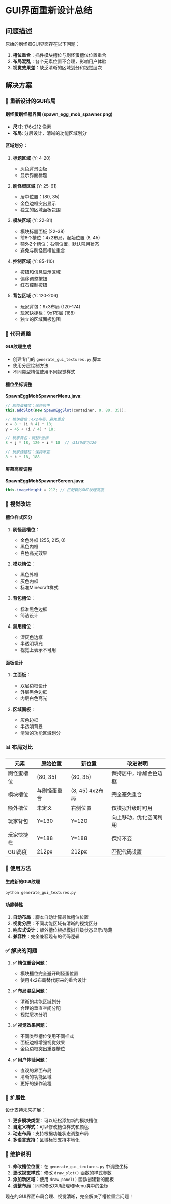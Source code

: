 # GUI界面重新设计总结

## 问题描述

原始的刷怪器GUI界面存在以下问题：
1. **槽位重合**：插件模块槽位与刷怪蛋槽位位置重合
2. **布局混乱**：各个元素位置不合理，影响用户体验
3. **视觉效果差**：缺乏清晰的区域划分和视觉层次

## 解决方案

### 🎨 重新设计的GUI布局

#### 刷怪蛋刷怪器界面 (spawn_egg_mob_spawner.png)
- **尺寸**: 176x212 像素
- **布局**: 分层设计，清晰的功能区域划分

#### 区域划分：

1. **标题区域** (Y: 4-20)
   - 灰色背景面板
   - 显示界面标题

2. **刷怪蛋区域** (Y: 25-61)
   - 居中位置：(80, 35)
   - 金色边框突出显示
   - 独立的区域面板包围

3. **模块区域** (Y: 22-81)
   - 模块标题面板 (22-38)
   - 前8个槽位：4x2布局，起始位置 (8, 45)
   - 额外2个槽位：右侧位置，默认禁用状态
   - 避免与刷怪蛋槽位重合

4. **控制区域** (Y: 85-110)
   - 按钮和信息显示区域
   - 偏移调整按钮
   - 红石控制按钮

5. **背包区域** (Y: 120-206)
   - 玩家背包：9x3布局 (120-174)
   - 玩家快捷栏：9x1布局 (188)
   - 独立的区域面板包围

### 🔧 代码调整

#### GUI纹理生成
- 创建专门的 `generate_gui_textures.py` 脚本
- 使用分层绘制方法
- 不同类型槽位使用不同视觉样式

#### 槽位坐标调整
**SpawnEggMobSpawnerMenu.java**:
```java
// 刷怪蛋槽位：保持居中
this.addSlot(new SpawnEggSlot(container, 0, 80, 35));

// 模块槽位：4x2布局，避免重合
x = 8 + (i % 4) * 18;
y = 45 + (i / 4) * 18;

// 玩家背包：调整Y坐标
8 + j * 18, 120 + i * 18  // 从130改为120

// 玩家快捷栏：保持不变
8 + k * 18, 188
```

#### 屏幕高度调整
**SpawnEggMobSpawnerScreen.java**:
```java
this.imageHeight = 212; // 匹配新的GUI纹理高度
```

### 🎯 视觉改进

#### 槽位样式区分
1. **刷怪蛋槽位**：
   - 金色外框 (255, 215, 0)
   - 黑色内框
   - 白色高光效果

2. **模块槽位**：
   - 黑色外框
   - 灰色内框
   - 标准Minecraft样式

3. **背包槽位**：
   - 标准黑色边框
   - 简洁设计

4. **禁用槽位**：
   - 深灰色边框
   - 半透明填充
   - 视觉上表示不可用

#### 面板设计
1. **主面板**：
   - 双层边框设计
   - 外层黑色边框
   - 内层白色高光

2. **区域面板**：
   - 灰色边框
   - 半透明背景
   - 清晰的功能区域划分

### 📊 布局对比

| 元素 | 原始位置 | 新位置 | 改进说明 |
|------|----------|--------|----------|
| 刷怪蛋槽位 | (80, 35) | (80, 35) | 保持居中，增加金色边框 |
| 模块槽位 | 与刷怪蛋重合 | (8, 45) 4x2布局 | 完全避免重合 |
| 额外槽位 | 未定义 | 右侧位置 | 仅模拟升级时可用 |
| 玩家背包 | Y=130 | Y=120 | 向上移动，优化空间利用 |
| 玩家快捷栏 | Y=188 | Y=188 | 保持不变 |
| GUI高度 | 212px | 212px | 匹配代码设置 |

### 🚀 使用方法

#### 生成新的GUI纹理
```bash
python generate_gui_textures.py
```

#### 功能特性
1. **自动布局**：脚本自动计算最优槽位位置
2. **视觉分层**：不同功能区域有清晰的视觉区分
3. **响应式设计**：额外槽位根据模拟升级状态显示/隐藏
4. **兼容性**：完全兼容现有的代码逻辑

### ✅ 解决的问题

1. **✅ 槽位重合问题**：
   - 模块槽位完全避开刷怪蛋位置
   - 使用4x2布局替代原来的重合设计

2. **✅ 布局混乱问题**：
   - 清晰的功能区域划分
   - 合理的垂直空间分配
   - 视觉层次分明

3. **✅ 视觉效果问题**：
   - 不同类型槽位使用不同样式
   - 面板边框增强视觉效果
   - 金色边框突出重要槽位

4. **✅ 用户体验问题**：
   - 直观的界面布局
   - 清晰的功能区域
   - 更好的操作流程

### 🔮 扩展性

设计支持未来扩展：
1. **更多模块类型**：可以轻松添加新的模块槽位
2. **自定义样式**：可以修改槽位样式和颜色
3. **动态布局**：支持根据功能状态调整布局
4. **多语言支持**：区域标签支持本地化

### 📝 维护说明

1. **修改槽位位置**：在 `generate_gui_textures.py` 中调整坐标
2. **更改视觉样式**：修改 `draw_slot()` 函数的样式参数
3. **添加新区域**：使用 `draw_panel()` 函数创建新的面板
4. **调整布局**：同时修改GUI纹理和Menu类中的坐标

现在的GUI界面布局合理、视觉清晰，完全解决了槽位重合问题！
